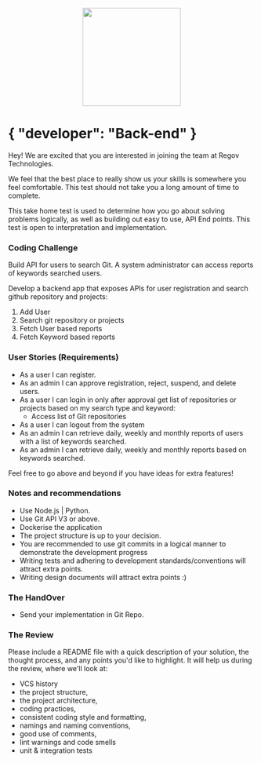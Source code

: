 <p align="center">
  <img src="https://static.wixstatic.com/media/3ba736_be1f7ac0f8bf4e049a5fb6616b18d827~mv2_d_1937_1405_s_2.png/v1/fill/w_220,h_140,al_c,q_85,usm_0.66_1.00_0.01/Regov%20Technologies%202%20PNG_edited.webp" width="200">
</p>

# { "developer": "Back-end" }

Hey! We are excited that you are interested in joining the team at Regov Technologies.

We feel that the best place to really show us your skills is somewhere you feel comfortable. This test should not take you a long amount of time to complete.

This take home test is used to determine how you go about solving problems logically, as well as building out easy to use, API End points. This test is open to interpretation and implementation.

### Coding Challenge

Build API for users to search Git. A system administrator can access reports of keywords searched users.

Develop a backend app that exposes APIs for user registration and search github repository and projects:


1. Add User
2. Search git repository or projects
3. Fetch User based reports 
4. Fetch Keyword based reports

### User Stories (Requirements)

- As a user I can register.
- As an admin I can approve registration, reject, suspend, and delete users.
- As a user I can login in only after approval get list of repositories or projects based on my search type and keyword:
  - Access list of Git repositories
- As a user I can logout from the system
- As an admin I can retrieve daily, weekly and monthly reports of users with a list of keywords searched.
- As an admin I can retrieve daily, weekly and monthly reports based on keywords searched.

Feel free to go above and beyond if you have ideas for extra features!

### Notes and recommendations 

- Use Node.js | Python.
- Use Git API V3 or above.
- Dockerise the application
- The project structure is up to your decision.
- You are recommended to use git commits in a logical manner to demonstrate the development progress
- Writing tests and adhering to development standards/conventions will attract extra points.
- Writing design documents will attract extra points :)

### The HandOver

- Send your implementation in Git Repo.

### The Review

Please include a README file with a quick description of your solution, the thought process, and any points you'd like to highlight. It will help us during the review, where we'll look at:

- VCS history
- the project structure,
- the project architecture,
- coding practices,
- consistent coding style and formatting,
- namings and naming conventions,
- good use of comments,
- lint warnings and code smells
- unit & integration tests
